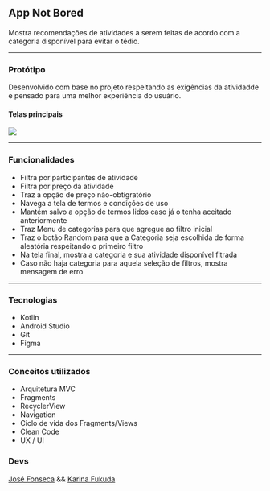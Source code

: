 ## App Not Bored

Mostra recomendações  de atividades a serem feitas de acordo com a categoria disponível para evitar o tédio.

---

### Protótipo 
Desenvolvido com base no projeto respeitando as exigências da atividadde e pensado para uma melhor experiência do usuário.


#### Telas principais

<img src="https://github.com/KaFukuda/images/blob/main/Captura%20de%20Tela%202022-06-23%20a%CC%80s%2014.32.16.png"/>

---

### Funcionalidades

- Filtra por participantes de atividade
- Filtra por preço da atividade
- Traz a opção de preço não-obtigratório 
- Navega a tela de termos e condições de uso
- Mantém salvo a opção de termos lidos caso já o tenha aceitado anteriormente
- Traz Menu de categorias para que agregue ao filtro inicial
- Traz o botão Random para que a Categoria seja escolhida de forma aleatória respeitando o primeiro filtro
- Na tela final, mostra a categoria e sua atividade disponível fitrada
- Caso não  haja categoria para aquela seleção de filtros, mostra mensagem de erro


--- 

### Tecnologias

- Kotlin
- Android Studio
- Git
- Figma

---

### Conceitos utilizados

- Arquitetura MVC
- Fragments
- RecyclerView
- Navigation
- Ciclo de vida dos Fragments/Views
- Clean Code
- UX / UI

### Devs

[José Fonseca](https://github.com/joseqfonseca) && [Karina Fukuda](https://github.com/KaFukuda)




